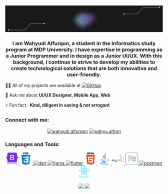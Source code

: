 ![logo](https://github.com/wahyudialfrqn/wahyudialfrqn/blob/main/banner3.gif)
<h3 align="center">I am Wahyudi Alfurqon, a student in the Informatics study program at MDP University. I have expertise in programming as a Junior Programmer and in design as a Junior UI/UX. With this background, I continue to strive to develop my abilities to create technological solutions that are both innovative and user-friendly.</h3>

👨‍💻 All of my projects are available at [![GitHub](https://img.shields.io/badge/github-%23121011.svg?style=for-the-badge&logo=github&logoColor=white)](https://github.com/wahyudialfrqn)


💬 Ask me about **UI/UX Designer, Mobile App, Web**

⚡ Fun fact : **Kind, diligent in saving & not arrogant**

<h3 align="left">Connect with me:</h3>
<p align="center">
<a href="https://linkedin.com/in/wahyudi alfurqon" target="blank"><img align="center" src="https://raw.githubusercontent.com/rahuldkjain/github-profile-readme-generator/master/src/images/icons/Social/linked-in-alt.svg" alt="wahyudi alfurqon" height="30" width="40" /></a>
<a href="https://instagram.com/wahyu.alfrqn" target="blank"><img align="center" src="https://raw.githubusercontent.com/rahuldkjain/github-profile-readme-generator/master/src/images/icons/Social/instagram.svg" alt="wahyu.alfrqn" height="30" width="40" /></a>
</p>

<h3 align="left">Languages and Tools:</h3>
<p align="center"> <a href="https://getbootstrap.com" target="_blank" rel="noreferrer"> <img src="https://raw.githubusercontent.com/devicons/devicon/master/icons/bootstrap/bootstrap-plain-wordmark.svg" alt="bootstrap" width="40" height="40"/> </a> <a href="https://www.w3schools.com/css/" target="_blank" rel="noreferrer"> <img src="https://raw.githubusercontent.com/devicons/devicon/master/icons/css3/css3-original-wordmark.svg" alt="css3" width="40" height="40"/> </a> <a href="https://dart.dev" target="_blank" rel="noreferrer"> <img src="https://www.vectorlogo.zone/logos/dartlang/dartlang-icon.svg" alt="dart" width="40" height="40"/> </a> <a href="https://www.figma.com/" target="_blank" rel="noreferrer"> <img src="https://www.vectorlogo.zone/logos/figma/figma-icon.svg" alt="figma" width="40" height="40"/> </a> <a href="https://flutter.dev" target="_blank" rel="noreferrer"> <img src="https://www.vectorlogo.zone/logos/flutterio/flutterio-icon.svg" alt="flutter" width="40" height="40"/> </a> <a href="https://www.w3.org/html/" target="_blank" rel="noreferrer"> <img src="https://raw.githubusercontent.com/devicons/devicon/master/icons/html5/html5-original-wordmark.svg" alt="html5" width="40" height="40"/> </a> <a href="https://www.java.com" target="_blank" rel="noreferrer"> <img src="https://raw.githubusercontent.com/devicons/devicon/master/icons/java/java-original.svg" alt="java" width="40" height="40"/> </a> <a href="https://www.mysql.com/" target="_blank" rel="noreferrer"> <img src="https://raw.githubusercontent.com/devicons/devicon/master/icons/mysql/mysql-original-wordmark.svg" alt="mysql" width="40" height="40"/> </a> <a href="https://www.photoshop.com/en" target="_blank" rel="noreferrer"> <img src="https://raw.githubusercontent.com/devicons/devicon/master/icons/photoshop/photoshop-line.svg" alt="photoshop" width="40" height="40"/> </a> <a href="https://postman.com" target="_blank" rel="noreferrer"> <img src="https://www.vectorlogo.zone/logos/getpostman/getpostman-icon.svg" alt="postman" width="40" height="40"/> </a> <a href="https://reactjs.org/" target="_blank" rel="noreferrer"> <img src="https://raw.githubusercontent.com/devicons/devicon/master/icons/react/react-original-wordmark.svg" alt="react" width="40" height="40"/> </a> </p>

<!-- Stats -->
<div align="center">
  <img src="https://github-readme-streak-stats.herokuapp.com/?user=wahyudialfrqn&theme=aura&hide_border=true" width="50%" />
  <img src="https://github-readme-stats.vercel.app/api/top-langs/?username=wahyudialfrqn&theme=aura&hide_border=true&include_all_commits=true&count_private=true&layout=compact" width="36%" /> </br>
</div>
